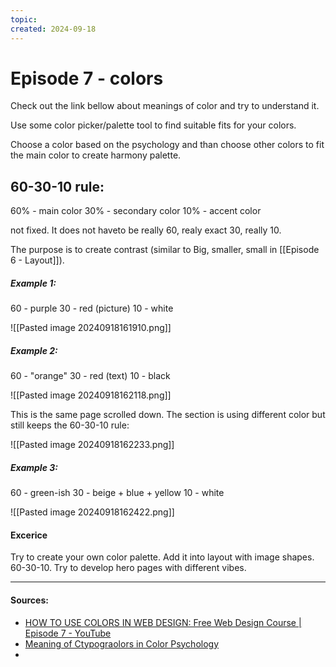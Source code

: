 ```yaml
---
topic: 
created: 2024-09-18
---
```


# Episode 7 - colors

Check out the link bellow about meanings of color and try to understand it.

Use some color picker/palette tool to find suitable fits for your colors. 

Choose a color based on the psychology and than choose other colors to fit the main color to create harmony palette.

## 60-30-10 rule:

60% - main color
30% - secondary color
10% - accent color

not fixed. It does not haveto be really 60, realy exact 30, really 10.

The purpose is to create contrast (similar to Big, smaller, small in [[Episode 6 - Layout]]).

##### Example 1:

60 - purple
30 - red (picture)
10 - white


![[Pasted image 20240918161910.png]]


##### Example 2:

60 - "orange"
30 - red (text)
10 - black

![[Pasted image 20240918162118.png]]

This is the same page scrolled down. The section is using different color but still keeps the 60-30-10 rule:

![[Pasted image 20240918162233.png]]



##### Example 3:

60 - green-ish
30 - beige + blue + yellow
10 - white

![[Pasted image 20240918162422.png]]


#### Excerice

Try to create your own color palette. Add it into layout with image shapes. 60-30-10.
Try to develop hero pages with different vibes.


___
#### Sources:
- [HOW TO USE COLORS IN WEB DESIGN: Free Web Design Course | Episode 7 - YouTube](https://www.youtube.com/watch?v=UuPt4RpV4Xc&list=PLXC_gcsKLD6n7p6tHPBxsKjN5hA_quaPI&index=9)
- [Meaning of Ctypograolors in Color Psychology](https://www.empower-yourself-with-color-psychology.com/meaning-of-colors.html)
- 